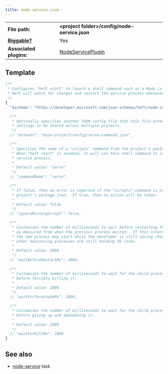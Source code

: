 ```yaml
---
title: node-service.json
---
```


| | |
| --- | --- |
| **File path:** | **&lt;project folder&gt;/config/node-service.json** |
| [**Riggable?**](../heft/rig_packages) | Yes |
| **Associated plugins:** | [NodeServicePlugin](https://github.com/microsoft/rushstack/blob/master/apps/heft/src/plugins/NodeServicePlugin.ts) |

## Template

```js
/**
 * Configures "heft start" to launch a shell command such as a Node.js service.
 * Heft will watch for changes and restart the service process whenever it gets rebuilt.
 */
{
  "$schema": "https://developer.microsoft.com/json-schemas/heft/node-service.schema.json"

  /**
   * Optionally specifies another JSON config file that this file extends from. This provides a way for standard
   * settings to be shared across multiple projects.
   */
  // "extends": "base-project/config/serve-command.json",

  /**
   * Specifies the name of a "scripts" command from the project's package.json file.
   * When "heft start" is invoked, it will use this shell command to launch the
   * service process.
   *
   * Default value: "serve"
   */
  // "commandName": "serve",

  /**
   * If false, then an error is reported if the "scripts" command is not found in the
   * project's package.json.  If true, then no action will be taken.
   *
   * Default value: false
   */
  // "ignoreMissingScript": false,

  /**
   * Customizes the number of milliseconds to wait before restarting the child process,
   * as measured from when the previous process exited.  If this interval is too small, then
   * the new process may start while the developer is still saving changes, or while
   * other monitoring processes are still holding OS locks.
   *
   * Default value: 2000
   */
  // "waitBeforeRestartMs": 2000,

  /**
   * Customizes the number of milliseconds to wait for the child process to be terminated (SIGTERM)
   * before forcibly killing it.
   *
   * Default value: 2000
   */
  // "waitForTerminateMs": 2000,

  /**
   * Customizes the number of milliseconds to wait for the child process to be killed (SIGKILL)
   * before giving up and abandoning it.
   *
   * Default value: 2000
   */
  // "waitForKillMs": 2000
}
```

## See also

- [node-service](../heft_tasks/node-service) task
